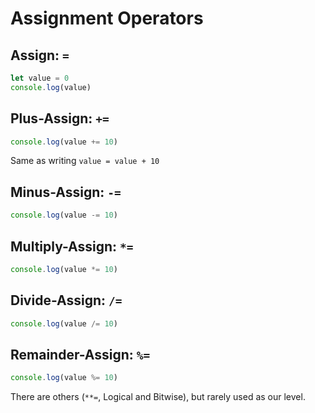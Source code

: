 # Assignment Operators

## Assign: `=`

```javascript
let value = 0
console.log(value)
````

## Plus-Assign: `+=`

```javascript
console.log(value += 10)
```

Same as writing `value = value + 10`

## Minus-Assign: `-=`

```javascript
console.log(value -= 10)
```

## Multiply-Assign: `*=`

```javascript
console.log(value *= 10)
```

## Divide-Assign: `/=`

```javascript
console.log(value /= 10)
```

## Remainder-Assign: `%=`

```javascript
console.log(value %= 10)
```

There are others (`**=`, Logical and Bitwise), but rarely used as our level.